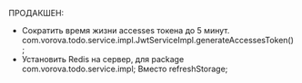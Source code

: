 ПРОДАКШЕН:
- Сократить время жизни accesses токена до 5 минут.
  com.vorova.todo.service.impl.JwtServiceImpl.generateAccessesToken();
- Установить Redis на сервер, для package com.vorova.todo.service.impl; Вместо refreshStorage;